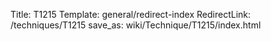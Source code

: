 Title: T1215
Template: general/redirect-index
RedirectLink: /techniques/T1215
save_as: wiki/Technique/T1215/index.html